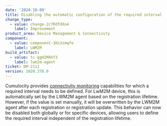 ```yaml
---
date: '2024-10-09'
title: Disabling the automatic configuration of the required interval
change_type:
  - value: change-2c7RdTdXo4
    label: Improvement
product_area: Device Management & Connectivity
component:
  - value: component-1KLUzmqfe
    label: LWM2M
build_artifact:
  - value: tc-ggH2M4hf3
    label: lwm2m-agent
ticket: DM-2111
version: 1020.378.0
---
```

Cumulocity provides [connectivity monitoring](https://cumulocity.com/docs/device-management-application/monitoring-and-controlling-devices/#to-monitor-the-connection-of-a-particular-device) capabilities for which a required interval needs to be defined. For LwM2M device, this is automatically set by the LWM2M agent based on the registration lifetime. However, if the value is set manually, it will be overwritten by the LWM2M agent after each registration or registration update. This behavior can now be disabled both globally or for specific devices, allowing users to define the required interval independent of the registration lifetime.
